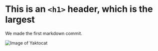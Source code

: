 # This is an `<h1>` header, which is the largest
We made the first markdown commit.

![Image of Yaktocat](https://octodex.github.com/images/yaktocat.png)
